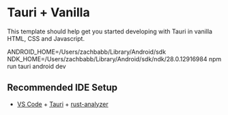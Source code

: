 # Tauri + Vanilla

This template should help get you started developing with Tauri in vanilla HTML, CSS and Javascript.

ANDROID_HOME=/Users/zachbabb/Library/Android/sdk NDK_HOME=/Users/zachbabb/Library/Android/sdk/ndk/28.0.12916984 npm run tauri android dev

## Recommended IDE Setup

- [VS Code](https://code.visualstudio.com/) + [Tauri](https://marketplace.visualstudio.com/items?itemName=tauri-apps.tauri-vscode) + [rust-analyzer](https://marketplace.visualstudio.com/items?itemName=rust-lang.rust-analyzer)
